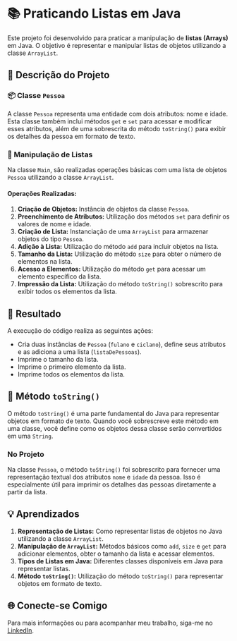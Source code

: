 # 📚 Praticando Listas em Java

Este projeto foi desenvolvido para praticar a manipulação de **listas (Arrays)** em Java. O objetivo é representar e manipular listas de objetos utilizando a classe `ArrayList`.

## 📄 Descrição do Projeto

### 📦 Classe `Pessoa`
A classe `Pessoa` representa uma entidade com dois atributos: nome e idade. Esta classe também inclui métodos `get` e `set` para acessar e modificar esses atributos, além de uma sobrescrita do método `toString()` para exibir os detalhes da pessoa em formato de texto.

### 🔄 Manipulação de Listas
Na classe `Main`, são realizadas operações básicas com uma lista de objetos `Pessoa` utilizando a classe `ArrayList`. 

#### Operações Realizadas:
1. **Criação de Objetos:** Instância de objetos da classe `Pessoa`.
2. **Preenchimento de Atributos:** Utilização dos métodos `set` para definir os valores de nome e idade.
3. **Criação de Lista:** Instanciação de uma `ArrayList` para armazenar objetos do tipo `Pessoa`.
4. **Adição à Lista:** Utilização do método `add` para incluir objetos na lista.
5. **Tamanho da Lista:** Utilização do método `size` para obter o número de elementos na lista.
6. **Acesso a Elementos:** Utilização do método `get` para acessar um elemento específico da lista.
7. **Impressão da Lista:** Utilização do método `toString()` sobrescrito para exibir todos os elementos da lista.

## 🚀 Resultado

A execução do código realiza as seguintes ações:
- Cria duas instâncias de `Pessoa` (`fulano` e `ciclano`), define seus atributos e as adiciona a uma lista (`listaDePessoas`).
- Imprime o tamanho da lista.
- Imprime o primeiro elemento da lista.
- Imprime todos os elementos da lista.

## 📝 Método `toString()`

O método `toString()` é uma parte fundamental do Java para representar objetos em formato de texto. Quando você sobrescreve este método em uma classe, você define como os objetos dessa classe serão convertidos em uma `String`.

### No Projeto

Na classe `Pessoa`, o método `toString()` foi sobrescrito para fornecer uma representação textual dos atributos `nome` e `idade` da pessoa. Isso é especialmente útil para imprimir os detalhes das pessoas diretamente a partir da lista.

## 💡 Aprendizados

1. **Representação de Listas:** Como representar listas de objetos no Java utilizando a classe `ArrayList`.
2. **Manipulação de `ArrayList`:** Métodos básicos como `add`, `size` e `get` para adicionar elementos, obter o tamanho da lista e acessar elementos.
3. **Tipos de Listas em Java:** Diferentes classes disponíveis em Java para representar listas.
4. **Método `toString()`:** Utilização do método `toString()` para representar objetos em formato de texto.

## 🌐 Conecte-se Comigo

Para mais informações ou para acompanhar meu trabalho, siga-me no [LinkedIn](https://www.linkedin.com/in/joao-pedro-gon%C3%A7alves-viana-de-souza-a33a84242/).
